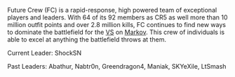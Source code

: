Future Crew (FC) is a rapid-response, high powered team of exceptional
players and leaders. With 64 of its 92 members as CR5 as well more than
10 million outfit points and over 2.8 million kills, FC continues to
find new ways to dominate the battlefield for the
[VS](../etc/Vanu_Sovereignty.md) on [Markov](../etc/Markov.md). This
crew of individuals is able to excel at anything the battlefield throws
at them.

Current Leader: ShockSN

Past Leaders: Abathur, Nabtr0n, Greendragon4, Maniak, SKYeXile, LtSmash

